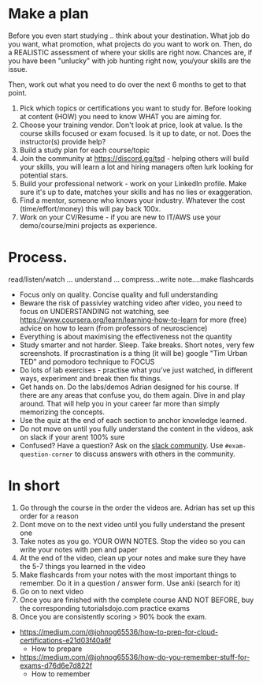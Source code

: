 
# Make a plan
Before you even start studying .. think about your destination. What job do you want, what promotion, what projects do you want to work on. Then, do a REALISTIC assessment of where your skills are right now. Chances are, if you have been "unlucky" with job hunting right now, you/your skills are the issue.

Then, work out what you need to do over the next 6 months to get to that point.

1. Pick which topics or certifications you want to study for. Before looking at content (HOW) you need to know WHAT you are aiming for.
2. Choose your training vendor. Don't look at price, look at value. Is the course skills focused or exam focused. Is it up to date, or not. Does the instructor(s) provide help? 
3. Build a study plan for each course/topic
4. Join the community at https://discord.gg/tsd  - helping others will build your skills, you will learn a lot and hiring managers often lurk looking for potential stars.
5. Build your professional network - work on your LinkedIn profile. Make sure it's up to date, matches your skills and has no lies or exaggeration.
6. Find a mentor, someone who knows your industry. Whatever the cost (time/effort/money) this will pay back 100x.
7. Work on your CV/Resume - if you are new to IT/AWS use your demo/course/mini projects as experience.

# Process. 

read/listen/watch ... understand ... compress...write note....make flashcards

* Focus only on quality. Concise quality and full understanding
* Beware the risk of passivley watching video after video, you need to focus on UNDERSTANDING not watching, see https://www.coursera.org/learn/learning-how-to-learn for more (free) advice on how to learn (from professors of neuroscience) 
* Everything is about maximising the effectiveness not the quantity
* Study smarter and not harder. Sleep. Take breaks. Short notes, very few screenshots. If procrastination is a thing (it will be) google "Tim Urban TED" and pomodoro technique to FOCUS
* Do lots of lab exercises - practise what you’ve just watched, in different ways, experiment and break then fix things.
* Get hands on. Do the labs/demos Adrian designed for his course. If there are any areas that confuse you, do them again. Dive in and play around. That will help you in your career far more than simply memorizing the concepts.
* Use the quiz at the end of each section to anchor knowledge learned.
* Do not move on until you fully understand the content in the videos, ask on slack if your arent 100% sure
* Confused? Have a question? Ask on the [slack community](https://techstudyslack.com/). Use `#exam-question-corner` to discuss answers with others in the community. 

# In short
1. Go through the course in the order the videos are. Adrian has set up this order for a reason
2. Dont move on to the next video until you fully understand the present one
3. Take notes as you go. YOUR OWN NOTES. Stop the video so you can write your notes with pen and paper
4. At the end of the video, clean up your notes and make sure they have the 5-7 things you learned in the video
6. Make flashcards from your notes with the most important things to remember. Do it in a question / answer form. Use anki (search for it) 
7. Go on to next video
8. Once you are finished with the complete course AND NOT BEFORE, buy the corresponding tutorialsdojo.com practice exams
9. Once you are consistently scoring > 90% book the exam.

* https://medium.com/@johnog65536/how-to-prep-for-cloud-certifications-e21d03f40a6f 
  * How to prepare
* https://medium.com/@johnog65536/how-do-you-remember-stuff-for-exams-d76d6e7d822f
  * How to remember  

